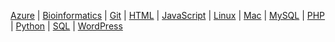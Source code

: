 <!-- Global site tag (gtag.js) - Google Analytics -->
<script async src="https://www.googletagmanager.com/gtag/js?id=UA-3525542-29"></script>
<script>
	window.dataLayer = window.dataLayer || [];

	function gtag() {
		dataLayer.push(arguments);
	}
	gtag("js", new Date());

	gtag("config", "UA-3525542-29");
</script>

[Azure](./azure) | [Bioinformatics](./bioinformatics) | [Git](./git) | [HTML](./html) | [JavaScript](./javascript) | [Linux](./linux) | [Mac](./mac) | [MySQL](./mysql) | [PHP](./php) | [Python](./python) | [SQL](./sql) | [WordPress](./wordpress)
